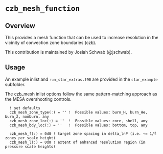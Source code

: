 # ``czb_mesh_function``

## Overview

This provides a mesh function that can be used to increase resolution
in the vicinity of convection zone boundaries (czb).

This contribution is maintained by Josiah Schwab (@jschwab).

## Usage

An example inlist and `run_star_extras.f90` are provided in the
`star_example` subfolder.

The czb_mesh inlist options follow the same pattern-matching approach
as the MESA overshooting controls.

````Fortran
  ! set defaults
  czb_mesh_zone_type(:) = '' !  Possible values: burn_H, burn_He, burn_Z, nonburn, any
  czb_mesh_zone_loc(:) = ''  !  Possible values: core, shell, any
  czb_mesh_bdy_loc(:) = ''   !  Possible values: bottom, top, any

  czb_mesh_f(:) = 0d0 ! target zone spacing in delta_lnP (i.e. ~= 1/f zones per scale height)
  czb_mesh_l(:) = 0d0 ! extent of enhanced resolution region (in pressure scale heights)

````


